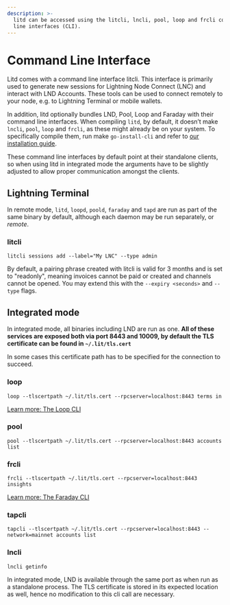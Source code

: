 ```yaml
---
description: >-
  litd can be accessed using the litcli, lncli, pool, loop and frcli command
  line interfaces (CLI).
---
```


# Command Line Interface

Litd comes with a command line interface litcli. This interface is primarily used to generate new sessions for Lightning Node Connect (LNC) and interact with LND Accounts. These tools can be used to connect remotely to your node, e.g. to Lightning Terminal or mobile wallets.

In addition, litd optionally bundles LND, Pool, Loop and Faraday with their command line interfaces. When compiling `litd`, by default, it doesn’t make `lncli`, `pool`, `loop` and `frcli`, as these might already be on your system. To specifically compile them, run make `go-install-cli` and refer to [our installation guide](get-lit.md).

These command line interfaces by default point at their standalone clients, so when using litd in integrated mode the arguments have to be slightly adjusted to allow proper communication  amongst the clients.

## Lightning Terminal <a href="#docs-internal-guid-8c53e272-7fff-5dd4-7b84-2b3bdfd4c6fb" id="docs-internal-guid-8c53e272-7fff-5dd4-7b84-2b3bdfd4c6fb"></a>

In remote mode, `litd`, `loopd`, `poold`, `faraday` and `tapd` are run as part of the same binary by default, although each daemon may be run separately, or _remote_.

### litcli <a href="#docs-internal-guid-bc066a10-7fff-c4e0-0c04-4a0c94ff2092" id="docs-internal-guid-bc066a10-7fff-c4e0-0c04-4a0c94ff2092"></a>

`litcli sessions add --label="My LNC" --type admin`

By default, a pairing phrase created with litcli is valid for 3 months and is set to "readonly", meaning invoices cannot be paid or created and channels cannot be opened. You may extend this with the `--expiry <seconds>` and `--type` flags.

## Integrated mode

In integrated mode, all binaries including LND are run as one. **All of these services are exposed both via port 8443 and 10009, by default the TLS certificate can be found in `~/.lit/tls.cert`**

In some cases this certificate path has to be specified for the connection to succeed.

### loop

`loop --tlscertpath ~/.lit/tls.cert --rpcserver=localhost:8443 terms in`

[Learn more: The Loop CLI](../loop/the-loop-cli.md)

### pool

`pool --tlscertpath ~/.lit/tls.cert --rpcserver=localhost:8443 accounts list`

### frcli

`frcli --tlscertpath ~/.lit/tls.cert --rpcserver=localhost:8443 insights`

[Learn more: The Faraday CLI](../faraday/the-faraday-cli.md)

### tapcli

`tapcli --tlscertpath ~/.lit/tls.cert --rpcserver=localhost:8443 --network=mainnet accounts list`&#x20;

### lncli

`lncli getinfo`

In integrated mode, LND is available through the same port as when run as a standalone process. The TLS certificate is stored in its expected location as well, hence no modification to this cli call are necessary.
